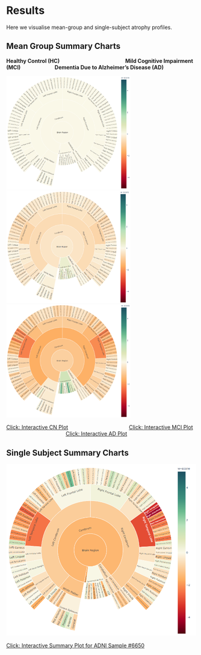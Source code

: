 # Results
Here we visualise mean-group and single-subject atrophy profiles.

## Mean Group Summary Charts

**Healthy Control (HC)  &emsp;&emsp;&emsp;&emsp;&emsp;&emsp;&emsp;&emsp;&emsp;&emsp;&emsp;&emsp; Mild Cognitive Impairment (MCI)  &emsp;&emsp;&emsp;&emsp;&emsp;&emsp; Dementia Due to Alzheimer’s Disease (AD)**

<p float="left">
  <img src="/Results/All_CN_mean_w_Sunburst_ryg.png" width="330" />
  <img src="/Results/All_MCI_mean_w_Sunburst_ryg.png" width="330" /> 
  <img src="/Results/All_AD_mean_w_Sunburst_ryg.png" width="330" />
</p>

[Click: Interactive CN Plot](https://htmlpreview.github.io/?https://github.com/martindyrba/CompOntoVisFramework/blob/master/Results/All_CN_mean_w_Sunburst_ryg.html) &emsp;&emsp;&emsp;&emsp;&emsp;&emsp;&emsp;&emsp;&emsp;&emsp;&emsp; [Click: Interactive MCI Plot](https://htmlpreview.github.io/?https://github.com/martindyrba/CompOntoVisFramework/blob/master/Results/All_MCI_mean_w_Sunburst_ryg.html) &emsp;&emsp;&emsp;&emsp;&emsp;&emsp;&emsp;&emsp;&emsp;&emsp;&emsp; [Click: Interactive AD Plot](https://htmlpreview.github.io/?https://github.com/martindyrba/CompOntoVisFramework/blob/master/Results/All_AD_mean_w_Sunburst_ryg.html)

## Single Subject Summary Charts
<p align="center">
  <img src="/Results/6650_ADNI3_mean_w_Sunburst_rgy.png" width="548">
</p>
<![Summary Plot for ANDI sample 6650](/Results/6650_ADNI3_mean_w_Sunburst.png)>

[Click: Interactive Summary Plot for ADNI Sample #6650](https://htmlpreview.github.io/?https://github.com/martindyrba/CompOntoVisFramework/blob/master/Results/6650_ADNI3_mean_w_Sunburst_ryg.html)
